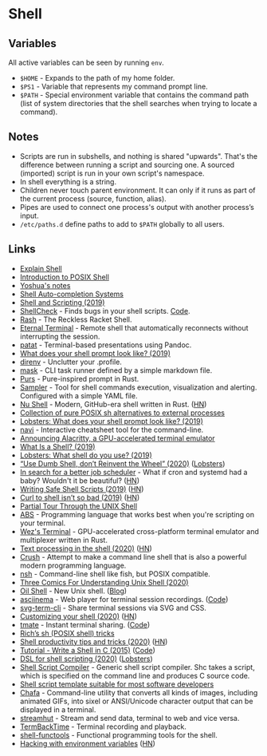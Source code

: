 # Shell

## Variables

All active variables can be seen by running `env`.

* `$HOME` - Expands to the path of my home folder.
* `$PS1` - Variable that represents my command prompt line.
* `$PATH` - Special environment variable that contains the command path \(list of system directories that the shell searches when trying to locate a command\).

## Notes

* Scripts are run in subshells, and nothing is shared "upwards". That's the difference between running a script and sourcing one. A sourced \(imported\) script is run in your own script's namespace.
* In shell everything is a string.
* Children never touch parent environment. It can only if it runs as part of the current process \(source, function, alias\).
* Pipes are used to connect one process's output with another process’s input.
* `/etc/paths.d` define paths to add to `$PATH` globally to all users.

## Links

* [Explain Shell](https://www.explainshell.com/)
* [Introduction to POSIX Shell](http://drewdevault.com/2018/02/05/Introduction-to-POSIX-shell.html)
* [Yoshua's notes](https://yoshuawuyts.gitbooks.io/knowledge/content/unix/shell.html)
* [Shell Auto-completion Systems](http://dundalek.com/entropic/shell-auto-completion/)
* [Shell and Scripting \(2019\)](https://hacker-tools.github.io/shell/)
* [ShellCheck](https://www.shellcheck.net) - Finds bugs in your shell scripts. [Code](https://github.com/koalaman/shellcheck).
* [Rash](https://github.com/willghatch/racket-rash) - The Reckless Racket Shell.
* [Eternal Terminal](https://github.com/MisterTea/EternalTerminal) - Remote shell that automatically reconnects without interrupting the session.
* [patat](https://github.com/jaspervdj/patat) - Terminal-based presentations using Pandoc.
* [What does your shell prompt look like? \(2019\)](https://lobste.rs/s/x5ioqm/what_does_your_shell_prompt_look_like)
* [direnv](https://direnv.net/) - Unclutter your .profile.
* [mask](https://github.com/jakedeichert/mask) - CLI task runner defined by a simple markdown file.
* [Purs](https://github.com/xcambar/purs) - Pure-inspired prompt in Rust.
* [Sampler](https://github.com/sqshq/sampler) - Tool for shell commands execution, visualization and alerting. Configured with a simple YAML file.
* [Nu Shell](https://github.com/nushell/nushell) - Modern, GitHub-era shell written in Rust. \([HN](https://news.ycombinator.com/item?id=20783006)\)
* [Collection of pure POSIX sh alternatives to external processes](https://github.com/dylanaraps/pure-sh-bible)
* [Lobsters: What does your shell prompt look like? \(2019\)](https://lobste.rs/s/skoapt/what_does_your_shell_prompt_look_like)
* [navi](https://github.com/denisidoro/navi) - Interactive cheatsheet tool for the command-line.
* [Announcing Alacritty, a GPU-accelerated terminal emulator](https://jwilm.io/blog/announcing-alacritty/)
* [What Is a Shell? \(2019\)](https://yunchi.dev/posts/what-is-a-shell/)
* [Lobsters: What shell do you use? \(2019\)](https://lobste.rs/s/tjjfnz/what_shell_do_you_use)
* [“Use Dumb Shell, don’t Reinvent the Wheel” \(2020\)](https://ilya-sher.org/2020/01/04/use-dumb-shell-dont-reinvent-the-wheel/) \([Lobsters](https://lobste.rs/s/b8xanw/use_dumb_shell_don_t_reinvent_wheel)\)
* [In search for a better job scheduler](https://beepb00p.xyz/scheduler.html) - What if cron and systemd had a baby? Wouldn't it be beautiful? \([HN](https://news.ycombinator.com/item?id=22087195)\)
* [Writing Safe Shell Scripts \(2019\)](https://sipb.mit.edu/doc/safe-shell/) \([HN](https://news.ycombinator.com/item?id=22212338)\)
* [Curl to shell isn’t so bad \(2019\)](https://www.arp242.net/curl-to-sh.html) \([HN](https://news.ycombinator.com/item?id=21490151)\)
* [Partial Tour Through the UNIX Shell](http://www.collyer.net/who/geoff/sh.tour.pdf)
* [ABS](https://github.com/abs-lang/abs) - Programming language that works best when you're scripting on your terminal.
* [Wez's Terminal](https://github.com/wez/wezterm) - GPU-accelerated cross-platform terminal emulator and multiplexer written in Rust.
* [Text processing in the shell \(2020\)](https://blog.balthazar-rouberol.com/text-processing-in-the-shell) \([HN](https://news.ycombinator.com/item?id=22590824)\)
* [Crush](https://github.com/liljencrantz/crush) - Attempt to make a command line shell that is also a powerful modern programming language.
* [nsh](https://github.com/nuta/nsh) - Command-line shell like fish, but POSIX compatible.
* [Three Comics For Understanding Unix Shell \(2020\)](http://www.oilshell.org/blog/2020/04/comics.html)
* [Oil Shell](http://www.oilshell.org/) - New Unix shell. \([Blog](http://www.oilshell.org/blog/)\)
* [asciinema](https://asciinema.org/) - Web player for terminal session recordings. \([Code](https://github.com/asciinema/asciinema-player)\)
* [svg-term-cli](https://github.com/marionebl/svg-term-cli) - Share terminal sessions via SVG and CSS.
* [Customizing your shell \(2020\)](https://blog.balthazar-rouberol.com/customizing-your-shell.html) \([HN](https://news.ycombinator.com/item?id=22898577)\)
* [tmate](https://tmate.io/) - Instant terminal sharing. \([Code](https://github.com/tmate-io/tmate)\)
* [Rich’s sh \(POSIX shell\) tricks ](http://www.etalabs.net/sh_tricks.html)
* [Shell productivity tips and tricks \(2020\)](https://blog.balthazar-rouberol.com/shell-productivity-tips-and-tricks.html) \([HN](https://news.ycombinator.com/item?id=22975437)\)
* [Tutorial - Write a Shell in C \(2015\)](https://brennan.io/2015/01/16/write-a-shell-in-c/) \([Code](https://github.com/brenns10/lsh)\)
* [DSL for shell scripting \(2020\)](https://acha.ninja/blog/dsl_for_shell_scripting/) \([Lobsters](https://lobste.rs/s/p6insb/dsl_for_shell_scripting)\)
* [Shell Script Compiler](https://github.com/neurobin/shc) - Generic shell script compiler. Shc takes a script, which is specified on the command line and produces C source code.
* [Shell script template suitable for most software developers](https://github.com/mjambon/reasonable-shell-script)
* [Chafa](https://github.com/hpjansson/chafa) - Command-line utility that converts all kinds of images, including animated GIFs, into sixel or ANSI/Unicode character output that can be displayed in a terminal.
* [streamhut](https://github.com/miguelmota/streamhut) - Stream and send data, terminal to web and vice versa.
* [TermBackTime](https://github.com/termbacktime/termbacktime) - Terminal recording and playback.
* [shell-functools](https://github.com/sharkdp/shell-functools) - Functional programming tools for the shell.
* [Hacking with environment variables](https://www.elttam.com/blog/env/) \([HN](https://news.ycombinator.com/item?id=23827486)\)

